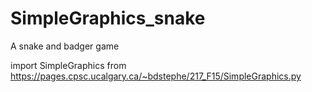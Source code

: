 # SimpleGraphics_snake
A snake and badger game

import SimpleGraphics from https://pages.cpsc.ucalgary.ca/~bdstephe/217_F15/SimpleGraphics.py
